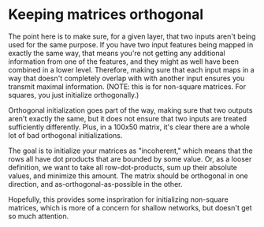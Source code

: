 # Keeping matrices orthogonal

The point here is to make sure, for a given layer, that two inputs aren't being used for the same purpose. If you have two input features being mapped in exactly the same way, that means you're not getting any additional information from one of the features, and they might as well have been combined in a lower level. Therefore, making sure that each input maps in a way that doesn't completely overlap with with another input ensures you transmit maximal information. (NOTE: this is for non-square matrices. For squares, you just initialize orthogonally.)

Orthogonal initialization goes part of the way, making sure that two outputs aren't exactly the same, but it does not ensure that two inputs are treated sufficiently differently. Plus, in a 100x50 matrix, it's clear there are a whole lot of bad orthogonal initializations.

The goal is to initialize your matrices as "incoherent," which means that the rows all have dot products that are bounded by some value. Or, as a looser definition, we want to take all row-dot-products, sum up their absolute values, and minimize this amount. The matrix should be orthogonal in one direction, and as-orthogonal-as-possible in the other.


Hopefully, this provides some inspriration for initializing non-square matrices, which is more of a concern for shallow networks, but doesn't get so much attention.
